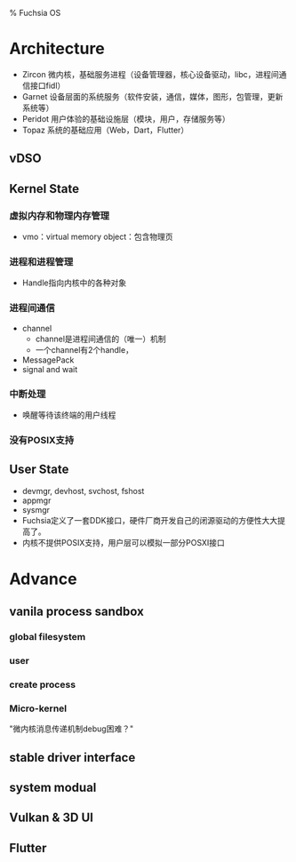 % Fuchsia OS

<link id="linkStyle" rel="stylesheet" href="markdown.css"/>

# Architecture #
 * Zircon 微内核，基础服务进程（设备管理器，核心设备驱动，libc，进程间通信接口fidl）
 * Garnet 设备层面的系统服务（软件安装，通信，媒体，图形，包管理，更新系统等）
 * Peridot 用户体验的基础设施层（模块，用户，存储服务等）
 * Topaz 系统的基础应用（Web，Dart，Flutter）

## vDSO ##

## Kernel State ##

### 虚拟内存和物理内存管理 ###
* vmo：virtual memory object：包含物理页

### 进程和进程管理 ###
* Handle指向内核中的各种对象

### 进程间通信 ###
* channel
  + channel是进程间通信的（唯一）机制
  + 一个channel有2个handle，
* MessagePack
* signal and wait

### 中断处理 ###
* 唤醒等待该终端的用户线程

### 没有POSIX支持 ###

## User State ##
* devmgr, devhost, svchost, fshost
* appmgr
* sysmgr
* Fuchsia定义了一套DDK接口，硬件厂商开发自己的闭源驱动的方便性大大提高了。
* 内核不提供POSIX支持，用户层可以模拟一部分POSXI接口

# Advance #

## vanila process sandbox ##

### global filesystem ###

### user ###

### create process ###

### Micro-kernel ### 
"微内核消息传递机制debug困难？"

## stable driver interface ##

## system modual ##

## Vulkan & 3D UI ##

## Flutter ##

